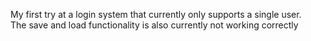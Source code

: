 My first try at a login system that currently only supports a single user. \
The save and load functionality is also currently not working correctly
